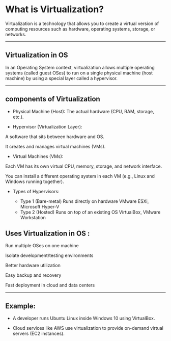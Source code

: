 # What is Virtualization?

Virtualization is a technology that allows you to create a virtual version of computing resources such as hardware, operating systems, storage, or networks.


---

## Virtualization in OS 

In an Operating System context, virtualization allows multiple operating systems (called guest OSes) to run on a single physical machine (host machine) by using a special layer called a hypervisor.


---

## components of Virtualization 
- Physical Machine (Host): The actual hardware (CPU, RAM, storage, etc.).


- Hypervisor (Virtualization Layer):

A software that sits between hardware and OS.

It creates and manages virtual machines (VMs).



- Virtual Machines (VMs):

Each VM has its own virtual CPU, memory, storage, and network interface.

You can install a different operating system in each VM (e.g., Linux and Windows running together).

- Types of Hypervisors:


  - Type 1 (Bare-metal)	Runs directly on hardware	VMware ESXi, Microsoft Hyper-V
  - Type 2 (Hosted)	Runs on top of an existing OS	VirtualBox, VMware Workstation


## Uses Virtualization in OS :

Run multiple OSes on one machine

Isolate development/testing environments

Better hardware utilization

Easy backup and recovery

Fast deployment in cloud and data centers



---

## Example:

- A developer runs Ubuntu Linux inside Windows 10 using VirtualBox.

- Cloud services like AWS use virtualization to provide on-demand virtual servers (EC2 instances).



